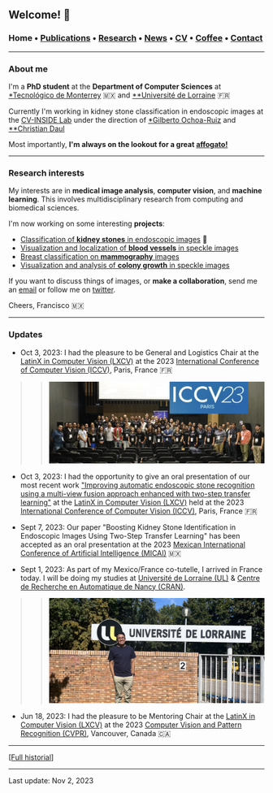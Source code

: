 ## Welcome! 🗻

###  Home • [Publications](/publications) • [Research](/research) • [News](/news) • [CV](/brief_cv) • [Coffee](/coffee) • [Contact](/contact)
---

  
### About me

I'm a **PhD student** at the **Department of Computer Sciences** at <a href="https://tec.mx/es" target="_blank">*Tecnológico de Monterrey</a> 🇲🇽 and <a href="https://www.univ-lorraine.fr" target="_blank">**Université de Lorraine</a> 🇫🇷

Currently I'm working in kidney stone classification in endoscopic images at the [CV-INSIDE Lab](https://www.researchgate.net/lab/CV-INSIDE-Computer-Vision-for-Image-aNalysiS-bIomeDical-Engineering-Gilberto-Ochoa-Ruiz) under the direction of [*Gilberto Ochoa-Ruiz](https://scholar.google.com/citations?user=DDtiliwAAAAJ&hl=en) and [**Christian Daul](https://scholar.google.fr/citations?user=XPH6u74AAAAJ&hl=fr)



Most importantly, **I'm always on the lookout for a great <a href="https://en.wikipedia.org/wiki/Affogato" target="_blank">affogato!</a>**
  
  
---

### Research interests

My interests are in **medical image analysis**, **computer vision**,  and **machine learning**. This involves multidisciplinary research from computing and biomedical sciences. 

  
I'm now working on some interesting **projects**:

*  [Classification of **kidney stones** in endoscopic images](/kidneystones) 📌
*  [Visualization and localization of **blood vessels** in speckle images](/bloodvessels)
*  [Breast classification on **mammography** images](/mammography) 
*  [Visualization and analysis of **colony growth** in speckle images](/colonygrowth) 


If you want to discuss things of images, or **make a collaboration**, send me an [email](mailto:francisco.lopez@ieee.org?subject=%20Hello,%20Francisco)  or follow me on <a href="https://twitter.com/Friscolt" target="_blank">twitter</a>.


Cheers,
Francisco 🇲🇽

---

### Updates

* Oct 3, 2023: I had the pleasure to be General and Logistics Chair at the [LatinX in Computer Vision (LXCV)](https://www.latinxinai.org/iccv-2023) at the 2023 [International Conference of Computer Vision (ICCV)](https://iccv2023.thecvf.com/), Paris, France 🇫🇷 

>> ![ ](/files/iccv2023-lxai.png)

* Oct 3, 2023: I had the opportunity to give an oral presentation of our most recent work ["Improving automatic endoscopic stone recognition using a multi-view fusion approach enhanced with two-step transfer learning"](https://openaccess.thecvf.com/content/ICCV2023W/LXCV/html/Lopez-Tiro_Improving_Automatic_Endoscopic_Stone_Recognition_Using_a_Multi-view_Fusion_Approach_ICCVW_2023_paper.html) at the [LatinX in Computer Vision (LXCV)](https://www.latinxinai.org/iccv-2023) held at the 2023 [International Conference of Computer Vision (ICCV)](https://iccv2023.thecvf.com/), Paris, France 🇫🇷 

* Sept 7, 2023: Our paper "Boosting Kidney Stone Identification in Endoscopic Images Using Two-Step Transfer Learning" has been accepted as an oral presentation at the 2023 [Mexican International Conference of Artificial Intelligence (MICAI)](https://www.micai.org/2023/) 🇲🇽  

* Sept 1, 2023: As part of my Mexico/France co-tutelle, I arrived in France today. I will be doing my studies at [Université de Lorraine (UL)](https://www.univ-lorraine.fr/) & [Centre de Recherche en Automatique de Nancy (CRAN)](http://www.cran.univ-lorraine.fr/).

>> ![ ](/files/ul2023-france.jpeg)

* Jun 18, 2023: I had the pleasure to be Mentoring Chair at the [LatinX in Computer Vision (LXCV)](https://www.latinxinai.org/cvpr-2023) at the 2023 [Computer Vision and Pattern Recognition (CVPR)](https://cvpr2023.thecvf.com/), Vancouver, Canada 🇨🇦












---

[[Full historial](/news)]


--- 
Last update: Nov 2, 2023 
